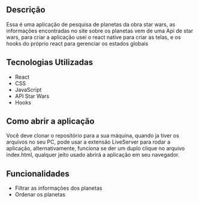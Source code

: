 ## Descrição

Essa é uma aplicação de pesquisa de planetas da obra star wars, as informações encontradas no site sobre os planetas vem de uma Api de star wars, para criar a aplicação usei o react native para criar as telas, e os hooks do próprio react para gerenciar os estados globais

## Tecnologias Utilizadas

- React
- CSS
- JavaScript
- API Star Wars
- Hooks

## Como abrir a aplicação

Você deve clonar o repositório para a sua máquina, quando ja tiver os arquivos no seu PC, pode usar a extensão LiveServer para rodar a aplicação, alternativamente, funciona se der um duplo clique no arquivo index.html, qualquer jeito usado abrirá a aplicação em seu navegador.

## Funcionalidades

- Filtrar as informações dos planetas
- Ordenar os planetas
